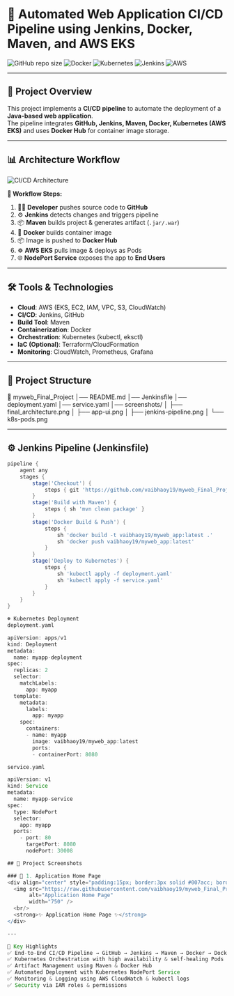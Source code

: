 # 🚀 Automated Web Application CI/CD Pipeline using Jenkins, Docker, Maven, and AWS EKS

![GitHub repo size](https://img.shields.io/github/repo-size/vaibhaoy19/myweb_Final_Project)
![Docker](https://img.shields.io/badge/Docker-Enabled-blue)
![Kubernetes](https://img.shields.io/badge/Kubernetes-EKS-blue)
![Jenkins](https://img.shields.io/badge/Jenkins-CI/CD-red)
![AWS](https://img.shields.io/badge/AWS-Cloud-orange)

---

## 📌 Project Overview
This project implements a **CI/CD pipeline** to automate the deployment of a **Java-based web application**.  
The pipeline integrates **GitHub, Jenkins, Maven, Docker, Kubernetes (AWS EKS)** and uses **Docker Hub** for container image storage.

---

## 📊 Architecture Workflow
![CI/CD Architecture](screenshots/final_architecture.png)

**🔹 Workflow Steps:**
1. 👨‍💻 **Developer** pushes source code to **GitHub**  
2. ⚙️ **Jenkins** detects changes and triggers pipeline  
3. 📦 **Maven** builds project & generates artifact (`.jar/.war`)  
4. 🐳 **Docker** builds container image  
5. 📦 Image is pushed to **Docker Hub**  
6. ☸️ **AWS EKS** pulls image & deploys as Pods  
7. 🌐 **NodePort Service** exposes the app to **End Users**

---

## 🛠️ Tools & Technologies
- **Cloud**: AWS (EKS, EC2, IAM, VPC, S3, CloudWatch)  
- **CI/CD**: Jenkins, GitHub  
- **Build Tool**: Maven  
- **Containerization**: Docker  
- **Orchestration**: Kubernetes (kubectl, eksctl)  
- **IaC (Optional)**: Terraform/CloudFormation  
- **Monitoring**: CloudWatch, Prometheus, Grafana  

---

## 📂 Project Structure
📁 myweb_Final_Project
│── README.md
│── Jenkinsfile
│── deployment.yaml
│── service.yaml
│── screenshots/
│ ├── final_architecture.png
│ ├── app-ui.png
│ ├── jenkins-pipeline.png
│ └── k8s-pods.png


---

## ⚙️ Jenkins Pipeline (Jenkinsfile)
```groovy
pipeline {
    agent any
    stages {
        stage('Checkout') {
            steps { git 'https://github.com/vaibhaoy19/myweb_Final_Project.git' }
        }
        stage('Build with Maven') {
            steps { sh 'mvn clean package' }
        }
        stage('Docker Build & Push') {
            steps {
                sh 'docker build -t vaibhaoy19/myweb_app:latest .'
                sh 'docker push vaibhaoy19/myweb_app:latest'
            }
        }
        stage('Deploy to Kubernetes') {
            steps {
                sh 'kubectl apply -f deployment.yaml'
                sh 'kubectl apply -f service.yaml'
            }
        }
    }
}

☸️ Kubernetes Deployment
deployment.yaml

apiVersion: apps/v1
kind: Deployment
metadata:
  name: myapp-deployment
spec:
  replicas: 2
  selector:
    matchLabels:
      app: myapp
  template:
    metadata:
      labels:
        app: myapp
    spec:
      containers:
      - name: myapp
        image: vaibhaoy19/myweb_app:latest
        ports:
        - containerPort: 8080

service.yaml

apiVersion: v1
kind: Service
metadata:
  name: myapp-service
spec:
  type: NodePort
  selector:
    app: myapp
  ports:
    - port: 80
      targetPort: 8080
      nodePort: 30008

## 📸 Project Screenshots

### 🔹 1. Application Home Page
<div align="center" style="padding:15px; border:3px solid #007acc; border-radius:10px; background:#f9f9f9; box-shadow:2px 2px 10px rgba(0,0,0,0.2);">
  <img src="https://raw.githubusercontent.com/vaibhaoy19/myweb_Final_Project/main/Screenshots/Screenshot%202025-08-13%20174605.png" 
       alt="Application Home Page" 
       width="750" />
  <br/>
  <strong>✨ Application Home Page ✨</strong>
</div>

---

🌟 Key Highlights
✅ End-to-End CI/CD Pipeline → GitHub → Jenkins → Maven → Docker → Docker Hub → AWS EKS
✅ Kubernetes Orchestration with high availability & self-healing Pods
✅ Artifact Management using Maven & Docker Hub
✅ Automated Deployment with Kubernetes NodePort Service
✅ Monitoring & Logging using AWS CloudWatch & kubectl logs
✅ Security via IAM roles & permissions

